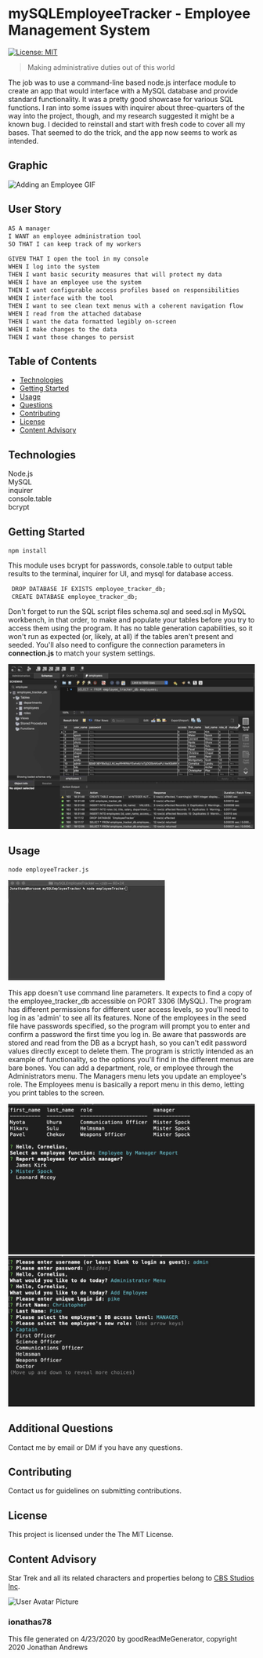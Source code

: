 # mySQLEmployeeTracker - Employee Management System
[![License: MIT](https://img.shields.io/badge/License-MIT-yellow.svg)](https://opensource.org/licenses/MIT)

> Making administrative duties out of this world

The job was to use a command-line based node.js interface module to create an app that would interface with a MySQL database 
and provide standard functionality. It was a pretty good showcase for various SQL functions. I ran into some issues with inquirer 
about three-quarters of the way into the project, though, and my research suggested it might be a known bug. I decided to reinstall 
and start with fresh code to cover all my bases. That seemed to do the trick, and the app now seems to work as intended.

## Graphic
![Adding an Employee GIF](./images/admin_menu_capture.gif)

## User Story

```
AS A manager
I WANT an employee administration tool
SO THAT I can keep track of my workers
```

```
GIVEN THAT I open the tool in my console
WHEN I log into the system
THEN I want basic security measures that will protect my data
WHEN I have an employee use the system
THEN I want configurable access profiles based on responsibilities
WHEN I interface with the tool
THEN I want to see clean text menus with a coherent navigation flow
WHEN I read from the attached database
THEN I want the data formatted legibly on-screen
WHEN I make changes to the data
THEN I want those changes to persist
```

## Table of Contents
* [Technologies](#Technologies)
* [Getting Started](#Getting)
* [Usage](#Usage)
* [Questions](#Additional)
* [Contributing](#Contributing)
* [License](#License)
* [Content Advisory](#Content)

## Technologies
Node.js\
MySQL\
inquirer\
console.table\
bcrypt

## Getting Started
```
npm install
```
This module uses bcrypt for passwords, console.table to output table results to the terminal, inquirer for UI, and mysql for database access.

```
 DROP DATABASE IF EXISTS employee_tracker_db;
 CREATE DATABASE employee_tracker_db;
```
Don't forget to run the SQL script files schema.sql and seed.sql in MySQL workbench, in that order, to make and populate your tables before
you try to access them using the program. It has no table generation capabilities, so it won't run as expected (or, likely, at all) if the
tables aren't present and seeded.
You'll also need to configure the connection parameters in **connection.js** to match your system settings.

![MySQL Workbench Screenshot](./images/mysql_workbench_screenshot.jpg)

## Usage

```
node employeeTracker.js
```

![Login Screenshot](./images/login_capture.gif)

This app doesn't use command line parameters. It expects to find a copy of the employee_tracker_db accessible on PORT 3306 (MySQL).
The program has different permissions for different user access levels, so you'll need to log in as 'admin' to see all its features. 
None of the employees in the seed file have passwords specified, so the program will prompt you to enter and confirm a password 
the first time you log in. Be aware that passwords are stored and read from the DB as a bcrypt hash, so you can't edit password values 
directly except to delete them.
The program is strictly intended as an example of functionality, so the options you'll find in the different menus are bare bones. 
You can add a department, role, or employee through the Administrators menu. The Managers menu lets you update an employee's role. 
The Employees menu is basically a report menu in this demo, letting you print tables to the screen. 

![By Manager Employee Report](./images/employee_bymanager_screenshot.jpg)
![Adding an Employee Screenshot](./images/add_employee_screenshot.jpg)


## Additional Questions
Contact me by email or DM if you have any questions.

## Contributing
Contact us for guidelines on submitting contributions.

## License
This project is licensed under the The MIT License.

## Content Advisory
Star Trek and all its related characters and properties belong to [CBS Studios Inc](https://www.startrek.com).

![User Avatar Picture](https://avatars1.githubusercontent.com/u/61706660?v=4)  
### ionathas78

This file generated on 4/23/2020 by goodReadMeGenerator, copyright 2020 Jonathan Andrews
